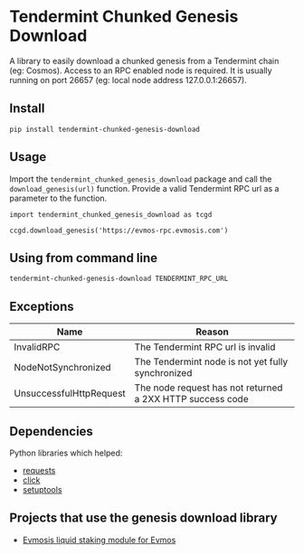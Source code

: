 # Tendermint Chunked Genesis Download

A library to easily download a chunked genesis from a Tendermint chain (eg: Cosmos). Access to an RPC enabled node is required. It is usually running on port 26657 (eg: local node address 127.0.0.1:26657).

## Install

`pip install tendermint-chunked-genesis-download`

## Usage

Import the `tendermint_chunked_genesis_download` package and call the `download_genesis(url)` function. Provide a valid Tendermint RPC url as a parameter to the function.

```
import tendermint_chunked_genesis_download as tcgd

ccgd.download_genesis('https://evmos-rpc.evmosis.com')
```

## Using from command line

```
tendermint-chunked-genesis-download TENDERMINT_RPC_URL
```

## Exceptions

| Name                    | Reason                                                    |
|-------------------------|-----------------------------------------------------------|
| InvalidRPC              | The Tendermint RPC url is invalid                         |
| NodeNotSynchronized     | The Tendermint node is not yet fully synchronized         |
| UnsuccessfulHttpRequest | The node request has not returned a 2XX HTTP success code |

## Dependencies

Python libraries which helped:

* [requests](https://pypi.org/project/requests/)
* [click](https://pypi.org/project/click/)
* [setuptools](https://pypi.org/project/setuptools/)

## Projects that use the genesis download library

* [Evmosis liquid staking module for Evmos](https://evmosis.com/)